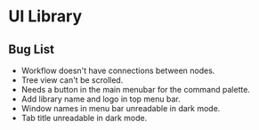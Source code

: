 # UI Library

## Bug List

- Workflow doesn't have connections between nodes.
- Tree view can't be scrolled.
- Needs a button in the main menubar for the command palette.
- Add library name and logo in top menu bar.
- Window names in menu bar unreadable in dark mode.
- Tab title unreadable in dark mode.
